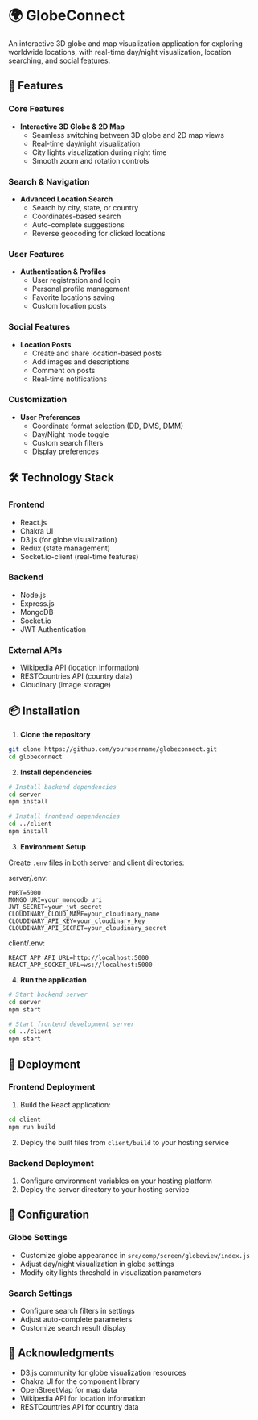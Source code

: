 # 🌍 GlobeConnect

An interactive 3D globe and map visualization application for exploring worldwide locations, with real-time day/night visualization, location searching, and social features.

## 🌟 Features

### Core Features
- **Interactive 3D Globe & 2D Map**
  - Seamless switching between 3D globe and 2D map views
  - Real-time day/night visualization
  - City lights visualization during night time
  - Smooth zoom and rotation controls

### Search & Navigation
- **Advanced Location Search**
  - Search by city, state, or country
  - Coordinates-based search
  - Auto-complete suggestions
  - Reverse geocoding for clicked locations

### User Features
- **Authentication & Profiles**
  - User registration and login
  - Personal profile management
  - Favorite locations saving
  - Custom location posts

### Social Features
- **Location Posts**
  - Create and share location-based posts
  - Add images and descriptions
  - Comment on posts
  - Real-time notifications

### Customization
- **User Preferences**
  - Coordinate format selection (DD, DMS, DMM)
  - Day/Night mode toggle
  - Custom search filters
  - Display preferences

## 🛠️ Technology Stack

### Frontend
- React.js
- Chakra UI
- D3.js (for globe visualization)
- Redux (state management)
- Socket.io-client (real-time features)

### Backend
- Node.js
- Express.js
- MongoDB
- Socket.io
- JWT Authentication

### External APIs
- Wikipedia API (location information)
- RESTCountries API (country data)
- Cloudinary (image storage)

## 📦 Installation

1. **Clone the repository**
```bash
git clone https://github.com/yourusername/globeconnect.git
cd globeconnect
```

2. **Install dependencies**
```bash
# Install backend dependencies
cd server
npm install

# Install frontend dependencies
cd ../client
npm install
```

3. **Environment Setup**

Create `.env` files in both server and client directories:

server/.env:
```env
PORT=5000
MONGO_URI=your_mongodb_uri
JWT_SECRET=your_jwt_secret
CLOUDINARY_CLOUD_NAME=your_cloudinary_name
CLOUDINARY_API_KEY=your_cloudinary_key
CLOUDINARY_API_SECRET=your_cloudinary_secret
```

client/.env:
```env
REACT_APP_API_URL=http://localhost:5000
REACT_APP_SOCKET_URL=ws://localhost:5000
```

4. **Run the application**
```bash
# Start backend server
cd server
npm start

# Start frontend development server
cd ../client
npm start
```

## 🚀 Deployment

### Frontend Deployment
1. Build the React application:
```bash
cd client
npm run build
```

2. Deploy the built files from `client/build` to your hosting service

### Backend Deployment
1. Configure environment variables on your hosting platform
2. Deploy the server directory to your hosting service

## 🔧 Configuration

### Globe Settings
- Customize globe appearance in `src/comp/screen/globeview/index.js`
- Adjust day/night visualization in globe settings
- Modify city lights threshold in visualization parameters

### Search Settings
- Configure search filters in settings
- Adjust auto-complete parameters
- Customize search result display

## 🙏 Acknowledgments

- D3.js community for globe visualization resources
- Chakra UI for the component library
- OpenStreetMap for map data
- Wikipedia API for location information
- RESTCountries API for country data


